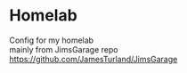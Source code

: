 # Homelab
Config for my homelab\
mainly from JimsGarage repo\
https://github.com/JamesTurland/JimsGarage
